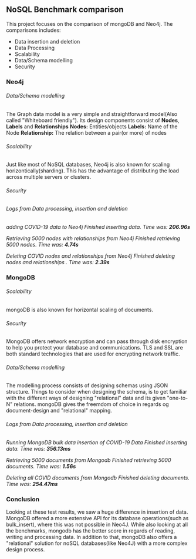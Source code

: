 ## NoSQL Benchmark comparison
This project focuses on the comparison of mongoDB and Neo4j. The comparisons includes: 
* Data insertion and deletion
* Data Processing  
* Scalability
* Data/Schema modelling
* Security
### Neo4j 

###### Data/Schema modelling 
The Graph data model is a very simple and straightforward model(Also called "Whiteboard friendly"). Its design components consist of **Nodes**, **Labels** and **Relationships**
**Nodes:** Entities/objects
**Labels:** Name of the Node
**Relationship:** The relation between a pair(or more) of nodes

###### Scalability
Just like most of NoSQL databases, Neo4j is also known for scaling horizontically(sharding). This has the advantage of distributing the load across multiple servers or clusters.


###### Security


###### Logs from Data processing, insertion and deletion

*adding COVID-19 data to Neo4j* 
*Finished inserting data. Time was: **206.96s*** 

*Retrieving 5000 nodes with relationships from Neo4j* 
*Finished retrieving 5000 nodes. Time was: **4.74s*** 

*Deleting COVID nodes and relationships from Neo4j* 
*Finished deleting nodes and relationships . Time was: **2.39s*** 



### MongoDB

###### Scalability

mongoDB is also known for horizontal scaling of documents.

###### Security
MongoDB offers network encryption and can pass through disk encryption to help you protect your database and communications. TLS and SSL are both standard technologies that are used for encrypting network traffic.

###### Data/Schema modelling
The modelling process consists of designing schemas using JSON structure. 
Things to consider when designing the schema, is to get familiar with the different ways of designing "relational" data and its given "one-to-N" relations. mongoDB gives the freemdom of choice in regards og document-design and "relational" mapping.

###### Logs from Data processing, insertion and deletion


*Running MongoDB bulk data insertion of COVID-19 Data*
*Finished inserting data. Time was: **356.13ms***

*Retrieving 5000 documents from Mongodb*
*Finished retrieving 5000 documents. Time was: **1.56s*** 

*Deleting all COVID documents from Mongodb* 
*Finished deleting documents. Time was: **254.47ms*** 


### Conclusion
Looking at these test results, we saw a huge difference in insertion of data. MongoDB offered a more extensive API for its database operations(such as bulk_insert), where this was not possible in Neo4J. While also looking at all the benchmarks, mongodb has the better score in regards of reading, writing and processing data. In addition to that, mongoDB also offers a "relational" solution for noSQL databases(like Neo4J) with a more complex design process.



